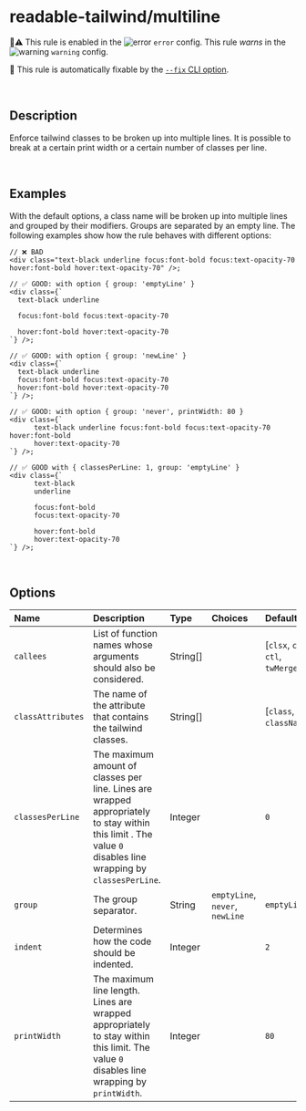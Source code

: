 # readable-tailwind/multiline

💼⚠️ This rule is enabled in the ![error](https://github.com/schoero/eslint-plugin-readable-tailwind/blob/main/assets/checkmark-error.svg) `error` config. This rule _warns_ in the ![warning](https://github.com/schoero/eslint-plugin-readable-tailwind/blob/main/assets/checkmark-warning.svg) `warning` config.

🔧 This rule is automatically fixable by the [`--fix` CLI option](https://eslint.org/docs/latest/user-guide/command-line-interface#--fix).

<!-- end auto-generated rule header -->

<br/>

## Description

Enforce tailwind classes to be broken up into multiple lines. It is possible to break at a certain print width or a certain number of classes per line.

<br/>

## Examples

With the default options, a class name will be broken up into multiple lines and grouped by their modifiers. Groups are separated by an empty line.
The following examples show how the rule behaves with different options:

```tsx
// ❌ BAD
<div class="text-black underline focus:font-bold focus:text-opacity-70 hover:font-bold hover:text-opacity-70" />;
```

```tsx
// ✅ GOOD: with option { group: 'emptyLine' }
<div class={`
  text-black underline

  focus:font-bold focus:text-opacity-70

  hover:font-bold hover:text-opacity-70
`} />;
```

```tsx
// ✅ GOOD: with option { group: 'newLine' }
<div class={`
  text-black underline
  focus:font-bold focus:text-opacity-70
  hover:font-bold hover:text-opacity-70
`} />;
```

```tsx
// ✅ GOOD: with option { group: 'never', printWidth: 80 }
<div class={`
      text-black underline focus:font-bold focus:text-opacity-70 hover:font-bold
      hover:text-opacity-70
`} />;
```

```tsx
// ✅ GOOD with { classesPerLine: 1, group: 'emptyLine' }
<div class={`
      text-black
      underline

      focus:font-bold
      focus:text-opacity-70

      hover:font-bold
      hover:text-opacity-70
`} />;
```

<br/>

## Options

<!-- begin auto-generated rule options list -->

| Name              | Description                                                                                                                                                   | Type     | Choices                         | Default                           |
| :---------------- | :------------------------------------------------------------------------------------------------------------------------------------------------------------ | :------- | :------------------------------ | :-------------------------------- |
| `callees`         | List of function names whose arguments should also be considered.                                                                                             | String[] |                                 | [`clsx`, `cva`, `ctl`, `twMerge`] |
| `classAttributes` | The name of the attribute that contains the tailwind classes.                                                                                                 | String[] |                                 | [`class`, `className`]            |
| `classesPerLine`  | The maximum amount of classes per line. Lines are wrapped appropriately to stay within this limit . The value `0` disables line wrapping by `classesPerLine`. | Integer  |                                 | `0`                               |
| `group`           | The group separator.                                                                                                                                          | String   | `emptyLine`, `never`, `newLine` | `emptyLine`                       |
| `indent`          | Determines how the code should be indented.                                                                                                                   | Integer  |                                 | `2`                               |
| `printWidth`      | The maximum line length. Lines are wrapped appropriately to stay within this limit. The value `0` disables line wrapping by `printWidth`.                     | Integer  |                                 | `80`                              |

<!-- end auto-generated rule options list -->
